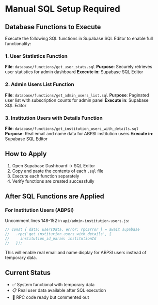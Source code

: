 # Manual SQL Setup Required

## Database Functions to Execute

Execute the following SQL functions in Supabase SQL Editor to enable full functionality:

### 1. User Statistics Function
**File**: `database/functions/get_user_stats.sql`
**Purpose**: Securely retrieves user statistics for admin dashboard
**Execute in**: Supabase SQL Editor

### 2. Admin Users List Function
**File**: `database/functions/get_admin_users_list.sql`
**Purpose**: Paginated user list with subscription counts for admin panel
**Execute in**: Supabase SQL Editor

### 3. Institution Users with Details Function
**File**: `database/functions/get_institution_users_with_details.sql`
**Purpose**: Real email and name data for ABPSI institution users
**Execute in**: Supabase SQL Editor

## How to Apply

1. Open Supabase Dashboard → SQL Editor
2. Copy and paste the contents of each `.sql` file
3. Execute each function separately
4. Verify functions are created successfully

## After SQL Functions are Applied

### For Institution Users (ABPSI)
Uncomment lines 148-152 in `api/admin-institution-users.js`:
```javascript
// const { data: usersData, error: rpcError } = await supabase
//   .rpc('get_institution_users_with_details', {
//     institution_id_param: institutionId
//   });
```

This will enable real email and name display for ABPSI users instead of temporary data.

## Current Status
- ✅ System functional with temporary data
- 📋 Real user data available after SQL execution
- 🔄 RPC code ready but commented out